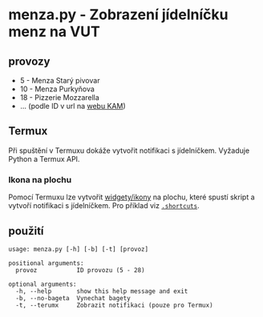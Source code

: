 # menza.py - Zobrazení jídelníčku menz na VUT

## provozy
 -  5 - Menza Starý pivovar
 - 10 - Menza Purkyňova
 - 18 - Pizzerie Mozzarella
 - ... (podle ID v url na [webu KAM](http://www.kam.vutbr.cz//default.aspx?p=otdo))

## Termux
Při spuštění v Termuxu dokáže vytvořit notifikaci s jídelníčkem. Vyžaduje Python a Termux API.

### Ikona na plochu
Pomocí Termuxu lze vytvořit [widgety/ikony](https://github.com/termux/termux-widget) na plochu, které spustí skript a vytvoří notifikaci s jídelníčkem. Pro příklad viz [`.shortcuts`](https://github.com/ss11mik/menza.py/tree/master/.shortcuts).

## použití
```
usage: menza.py [-h] [-b] [-t] [provoz]

positional arguments:
  provoz           ID provozu (5 - 28)

optional arguments:
  -h, --help       show this help message and exit
  -b, --no-bageta  Vynechat bagety
  -t, --terumx     Zobrazit notifikaci (pouze pro Termux)
```
